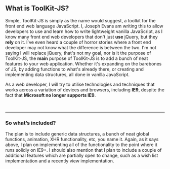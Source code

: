 ## What is ToolKit-JS?
Simple, ToolKit-JS is simply as the name would suggest, a toolkit for the front end web language JavaScript. I, Joseph Evans am writing this to allow developers to use and learn how to write lightweight vanilla JavaScript, as I know many front end web developers that don't just **use** jQuery, but they **rely** on it. I've even heard a couple of horror stories where a front end developer may not know what the difference is between the two. I'm not saying I will replace jQuery, that's not my goal, nor is it the purpose of ToolKit-JS, the **main** purpose of ToolKit-JS is to add a bunch of neat features to your web application. Whether it's expanding on the barebones of JS, by adding functions to what's already there, or creating and implementing data structures, all done in vanilla JavaScript. 

As a web developer, I will try to utilise technologies and techniques that works across a variation of devices and browsers, including **IE9**, despite the fact that **Microsoft no longer supports IE9**. 

<br>
<hr>

### So what’s included?
The plan is to include generic data structures, a bunch of neat global functions, animation, XHR functionality, etc, you name it. Again, as it says above, I plan on implementing all of the functionality to the point where it runs solidly on IE9+. I should also mention that I plan to include a couple of additional features which are partially open to change, such as a wish list implementation and a recently view implementation. 
